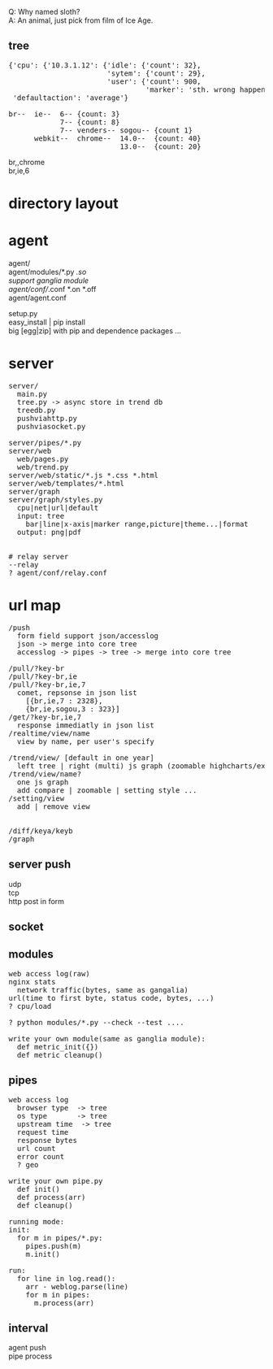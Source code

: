 Q: Why named sloth?  
A: An animal, just pick from film of Ice Age.  
  
tree  
----  
<pre>
{'cpu': {'10.3.1.12': {'idle': {'count': 32},  
                       'sytem': {'count': 29},  
                       'user': {'count': 900,  
                                'marker': 'sth. wrong happened'}}},  
 'defaultaction': 'average'}  
  
br--  ie--  6-- {count: 3}  
            7-- {count: 8}  
            7-- venders-- sogou-- {count 1}  
      webkit--  chrome--  14.0--  {count: 40}  
                          13.0--  {count: 20}  
</pre>  
  
br,,chrome  
br,ie,6  
  
  
  
directory layout
================
# agent  
agent/  
agent/modules/*.py *.so  
  support ganglia module  
agent/conf/*.conf *.on *.off  
agent/agent.conf  

setup.py  
easy_install | pip install   
big [egg|zip] with pip and dependence packages ...  
  
  
# server
<pre>
server/  
  main.py  
  tree.py -> async store in trend db  
  treedb.py  
  pushviahttp.py  
  pushviasocket.py  
    
server/pipes/*.py  
server/web  
  web/pages.py  
  web/trend.py  
server/web/static/*.js *.css *.html  
server/web/templates/*.html  
server/graph  
server/graph/styles.py  
  cpu|net|url|default  
  input: tree  
    bar|line|x-axis|marker range,picture|theme...|format  
  output: png|pdf  
  
  
# relay server  
--relay  
? agent/conf/relay.conf  
</pre>  
  
url map
=======
<pre>
/push  
  form field support json/accesslog  
  json -> merge into core tree  
  accesslog -> pipes -> tree -> merge into core tree  
  
/pull/?key-br  
/pull/?key-br,ie  
/pull/?key-br,ie,7  
  comet, repsonse in json list  
    [{br,ie,7 : 2328},  
    {br,ie,sogou,3 : 323}]  
/get/?key-br,ie,7  
  response immediatly in json list  
/realtime/view/name  
  view by name, per user's specify  
  
/trend/view/ [default in one year]  
  left tree | right (multi) js graph (zoomable highcharts/examples/dynamic-master-detail.htm)  
/trend/view/name?  
  one js graph  
  add compare | zoomable | setting style ...  
/setting/view  
  add | remove view  
  
  
/diff/keya/keyb  
/graph  
</pre>
  
  
  
server push
-----------
udp  
tcp  
http post in form  
  
socket
------
  
  
  
modules
-------
<pre>
web access log(raw)  
nginx stats  
  network traffic(bytes, same as gangalia)  
url(time to first byte, status code, bytes, ...)  
? cpu/load  
  
? python modules/*.py --check --test ....  
  
write your own module(same as ganglia module):  
  def metric_init({})  
  def metric_cleanup()  
</pre>
  
pipes
------
<pre>web access log  
  browser type  -> tree  
  os type       -> tree  
  upstream time  -> tree  
  request time  
  response bytes  
  url count  
  error count  
  ? geo  
  
write your own pipe.py  
  def init()  
  def process(arr)  
  def cleanup()  
  
running mode:  
init:  
  for m in pipes/*.py:  
    pipes.push(m)  
    m.init()  
  
run:  
  for line in log.read():  
    arr - weblog.parse(line)  
    for m in pipes:  
      m.process(arr)  
</pre>
  
interval
--------
agent push  
pipe process  
